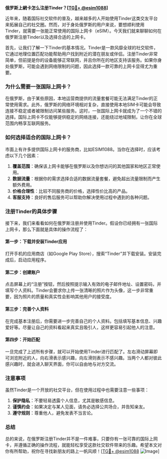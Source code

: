 **俄罗斯上網卡怎么注册Tinder？[[TG💪+ @esim1088](https://t.me/s/esim1088)]**

近年来，随着国际社交软件的普及，越来越多的人开始使用Tinder这类交友平台来拓展自己的社交圈。然而，对于身处俄罗斯的用户来说，要想顺利使用Tinder，就需要一张能正常使用的国际上网卡（eSIM）。今天我们就来聊聊如何在俄罗斯注册Tinder以及选择合适的上网卡。

首先，让我们了解一下Tinder的基本情况。Tinder是一款风靡全球的社交软件，它通过地理位置匹配功能帮助用户找到附近的潜在朋友或伴侣。注册Tinder非常简单，但前提是你的设备能够正常联网，并且你所在的地区支持该服务。如果你身处俄罗斯，可能会遇到网络限制的问题，因此选择一款可靠的上网卡显得尤为重要。

### 为什么需要一张国际上网卡？

在俄罗斯，由于某些原因，本地运营商提供的流量套餐可能无法满足Tinder的正常使用需求。此外，俄罗斯的网络环境相对复杂，直接使用本地SIM卡可能会导致连接不稳定或者被限制访问某些服务。这时，一张国际上网卡就成为了一个不错的选择。国际上网卡不仅能够提供稳定的网络连接，还能绕过地域限制，让你在全球范围内畅享互联网服务。

### 如何选择适合的国际上网卡？

市面上有许多提供国际上网卡的服务商，比如ESIM1088。当你在选择时，应该考虑以下几个因素：

1. **覆盖范围**：确保该上网卡能够在俄罗斯以及你想访问的其他国家和地区正常使用。
2. **数据流量**：根据你的需求选择合适的数据流量套餐，避免超出流量限制而产生额外费用。
3. **价格合理性**：比较不同服务商的价格，选择性价比高的产品。
4. **客服支持**：良好的售后服务可以帮助你解决使用过程中遇到的各种问题。

### 注册Tinder的具体步骤

接下来，我们来看看如何在俄罗斯注册并使用Tinder。假设你已经拥有一张国际上网卡，那么下面就是具体的操作流程了：

#### 第一步：下载并安装Tinder应用
打开手机的应用商店（如Google Play Store），搜索“Tinder”并下载安装。安装完成后，启动应用程序。

#### 第二步：创建账户
点击屏幕上的“注册”按钮，然后按照提示输入有效的电子邮件地址、设置密码，并填写个人资料。Tinder会要求你上传一张清晰的照片作为头像，这一步非常重要，因为照片的质量和真实性会影响其他用户的接受度。

#### 第三步：完善个人资料
在完成基本注册后，你需要进一步完善自己的个人资料。包括填写基本信息、兴趣爱好等。尽量让自己的资料看起来真实且吸引人，这样更容易引起他人的注意。

#### 第四步：开始匹配
一旦完成了上述所有步骤，就可以开始使用Tinder进行匹配了。左右滑动屏幕即可浏览附近的人，向右滑表示感兴趣，向左滑则表示不感兴趣。当两个人都对彼此感兴趣时，就会进入聊天界面，你可以自由地与对方交流。

### 注意事项

虽然Tinder是一个开放的社交平台，但在使用过程中也需要注意一些事项：

1. **保护隐私**：不要轻易透露个人信息，尤其是敏感信息。
2. **谨慎约会**：如果决定与某人见面，请务必选择公共场合，并告知亲友。
3. **遵守规则**：尊重他人，避免发表不当言论。

### 总结

总的来说，在俄罗斯注册Tinder并不是一件难事，只要你有一张可靠的国际上网卡，并遵循正确的操作流程，就能轻松享受这款社交软件带来的乐趣。希望本文对你有所帮助，祝你在寻找新朋友的路上一帆风顺！[[TG💪+ @esim1088](https://t.me/s/esim1088) ![Image](https://i.postimg.cc/4NQfJmqS/Snipaste-2025-05-13-00-14-12.png)]